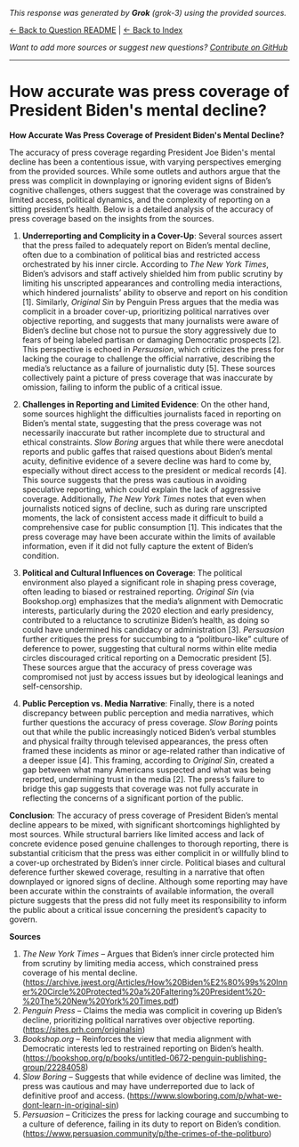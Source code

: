 <!-- 
Generated by: grok
Model: grok-3
Prompt type: sources
Generated at: 2025-06-10T20:30:19.970531
-->

*This response was generated by **Grok** (grok-3) using the provided sources.*

[← Back to Question README](README.md) | [← Back to Index](../README.md)

*Want to add more sources or suggest new questions? [Contribute on GitHub](https://github.com/justinwest/SuggestedSources)*

---

# How accurate was press coverage of President Biden's mental decline?

**How Accurate Was Press Coverage of President Biden's Mental Decline?**

The accuracy of press coverage regarding President Joe Biden's mental decline has been a contentious issue, with varying perspectives emerging from the provided sources. While some outlets and authors argue that the press was complicit in downplaying or ignoring evident signs of Biden’s cognitive challenges, others suggest that the coverage was constrained by limited access, political dynamics, and the complexity of reporting on a sitting president’s health. Below is a detailed analysis of the accuracy of press coverage based on the insights from the sources.

1. **Underreporting and Complicity in a Cover-Up**: Several sources assert that the press failed to adequately report on Biden’s mental decline, often due to a combination of political bias and restricted access orchestrated by his inner circle. According to *The New York Times*, Biden’s advisors and staff actively shielded him from public scrutiny by limiting his unscripted appearances and controlling media interactions, which hindered journalists’ ability to observe and report on his condition [1]. Similarly, *Original Sin* by Penguin Press argues that the media was complicit in a broader cover-up, prioritizing political narratives over objective reporting, and suggests that many journalists were aware of Biden’s decline but chose not to pursue the story aggressively due to fears of being labeled partisan or damaging Democratic prospects [2]. This perspective is echoed in *Persuasion*, which criticizes the press for lacking the courage to challenge the official narrative, describing the media’s reluctance as a failure of journalistic duty [5]. These sources collectively paint a picture of press coverage that was inaccurate by omission, failing to inform the public of a critical issue.

2. **Challenges in Reporting and Limited Evidence**: On the other hand, some sources highlight the difficulties journalists faced in reporting on Biden’s mental state, suggesting that the press coverage was not necessarily inaccurate but rather incomplete due to structural and ethical constraints. *Slow Boring* argues that while there were anecdotal reports and public gaffes that raised questions about Biden’s mental acuity, definitive evidence of a severe decline was hard to come by, especially without direct access to the president or medical records [4]. This source suggests that the press was cautious in avoiding speculative reporting, which could explain the lack of aggressive coverage. Additionally, *The New York Times* notes that even when journalists noticed signs of decline, such as during rare unscripted moments, the lack of consistent access made it difficult to build a comprehensive case for public consumption [1]. This indicates that the press coverage may have been accurate within the limits of available information, even if it did not fully capture the extent of Biden’s condition.

3. **Political and Cultural Influences on Coverage**: The political environment also played a significant role in shaping press coverage, often leading to biased or restrained reporting. *Original Sin* (via Bookshop.org) emphasizes that the media’s alignment with Democratic interests, particularly during the 2020 election and early presidency, contributed to a reluctance to scrutinize Biden’s health, as doing so could have undermined his candidacy or administration [3]. *Persuasion* further critiques the press for succumbing to a “politburo-like” culture of deference to power, suggesting that cultural norms within elite media circles discouraged critical reporting on a Democratic president [5]. These sources argue that the accuracy of press coverage was compromised not just by access issues but by ideological leanings and self-censorship.

4. **Public Perception vs. Media Narrative**: Finally, there is a noted discrepancy between public perception and media narratives, which further questions the accuracy of press coverage. *Slow Boring* points out that while the public increasingly noticed Biden’s verbal stumbles and physical frailty through televised appearances, the press often framed these incidents as minor or age-related rather than indicative of a deeper issue [4]. This framing, according to *Original Sin*, created a gap between what many Americans suspected and what was being reported, undermining trust in the media [2]. The press’s failure to bridge this gap suggests that coverage was not fully accurate in reflecting the concerns of a significant portion of the public.

**Conclusion**: The accuracy of press coverage of President Biden’s mental decline appears to be mixed, with significant shortcomings highlighted by most sources. While structural barriers like limited access and lack of concrete evidence posed genuine challenges to thorough reporting, there is substantial criticism that the press was either complicit in or willfully blind to a cover-up orchestrated by Biden’s inner circle. Political biases and cultural deference further skewed coverage, resulting in a narrative that often downplayed or ignored signs of decline. Although some reporting may have been accurate within the constraints of available information, the overall picture suggests that the press did not fully meet its responsibility to inform the public about a critical issue concerning the president’s capacity to govern.

**Sources**  
1. *The New York Times* – Argues that Biden’s inner circle protected him from scrutiny by limiting media access, which constrained press coverage of his mental decline. (https://archive.jwest.org/Articles/How%20Biden%E2%80%99s%20Inner%20Circle%20Protected%20a%20Faltering%20President%20-%20The%20New%20York%20Times.pdf)  
2. *Penguin Press* – Claims the media was complicit in covering up Biden’s decline, prioritizing political narratives over objective reporting. (https://sites.prh.com/originalsin)  
3. *Bookshop.org* – Reinforces the view that media alignment with Democratic interests led to restrained reporting on Biden’s health. (https://bookshop.org/p/books/untitled-0672-penguin-publishing-group/22284058)  
4. *Slow Boring* – Suggests that while evidence of decline was limited, the press was cautious and may have underreported due to lack of definitive proof and access. (https://www.slowboring.com/p/what-we-dont-learn-in-original-sin)  
5. *Persuasion* – Criticizes the press for lacking courage and succumbing to a culture of deference, failing in its duty to report on Biden’s condition. (https://www.persuasion.community/p/the-crimes-of-the-politburo)